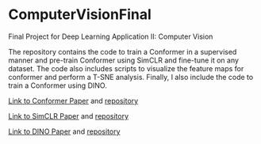 # ComputerVisionFinal
Final Project for Deep Learning Application II: Computer Vision

The repository contains the code to train a Conformer in a supervised manner and pre-train Conformer using SimCLR and fine-tune it on any dataset. The code also includes scripts to visualize the feature maps for conformer and perform a T-SNE analysis. Finally, I also include the code to train a Conformer using DINO.

[Link to Conformer Paper](https://arxiv.org/abs/2105.03889) and [repository](https://github.com/pengzhiliang/Conformer)

[Link to SimCLR Paper](https://arxiv.org/abs/2002.05709) and [repository](https://github.com/Spijkervet/SimCLR)

[Link to DINO Paper](https://arxiv.org/abs/2104.14294) and [repository](https://github.com/facebookresearch/dino)
